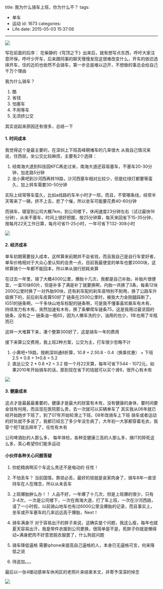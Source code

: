 title: 我为什么骑车上班，你为什么不？
tags:
  - 单车
  - 运动
id: 1673
categories:
  - Life
date: 2015-05-03 15:37:06
---
![](/images/2015/06/111.jpg)

写在前面的后序：
在柴静的《穹顶之下》出来后，就有想写点东西，呼吁大家注意环保，呼吁少开车，后来跟同事的聊天慢慢发现这很难改变什么，开车的依旧选择开车，住的近的也依然不会骑车，第一步总是难以迈开，不想做的事总会给自己千万个理由

我为什么骑车？

1. 酷
2. 省钱
3. 怕塞车
4. 不用等车
5. 无须挤公交
<!-- more -->
其实说起来原因还有很多，总结一下

#### 1. 时间成本

我觉得这个是最主要的，在深圳上下班高峰期堵车的几率很大
从我自己情况来说，住西丽，坐公交比较麻烦，主要有2个选择：
1. 经南海大道到科技园KFC再走过来，南海大道还容易塞车，不塞车20-30分钟，加走路5分钟
2. 坐小黄吧到沙河西再转19路，沙河西塞车相对比较少，但是红绿灯都要等蛮久，加上转车需要30-50分钟

实际上经常等车蛮久，比如a线路的车半小时才一班，而且，不管哪条线，经常半天等来了一辆，挤不上去，悲了个催，所以坐车可能要花费40-60分钟
    
而骑车，寝室到公司大概7km，到公司楼下，休闲速度23分钟左右（试过最快16分钟），从来不塞车，时间上很好把握，按25分钟算，每天来回省下15-35分钟，按每月22天工作日算，每月可省11-25小时，一年可省下132-308小时

![](/images/2015/06/222.jpg)

#### 2. 经济成本

单车初期需要投入成本，这样算来前期并不会省钱，而且我自己是自行车爱好者，单车价格相对于大众心里认知的会贵一点，目前我最便宜的单车也要2000块，这样算骑个一年都不能回本，所以单从骑行损耗来算

在过去一年里，骑了大概4000公里，爆胎十几次，我都是自己补胎，补胎片很便宜，一盒10块60片，但是补多了满是补丁就要换啊，内胎一共换了3条，每条12块
2000公里时换了一对外胎90块，还有刹车配的刹车皮特别不耐用，换了公路车升级换下的，前后刹车皮算50好了
链条在2500公里时，被我大力金刚腿踩断了，IG51的链条啊，一千多块山地车标配的链条啊，可是我不懂事喜欢飙车有木有，持续发力有木有，突然加速有木有，换了条攀爬车链条75，这是我用过最坚固的链条，没有之一
链条油一瓶65，因为人懒车洗的少，油用的也少，1年也用了半瓶而已

这样一大堆算下来，凑个整算300好了，这是骑车一年的费用

接下来算公交费用，我上班2种方案，公交为主，打车很少忽略不计
1. 小黄吧+19路，按刷深圳通8折算，1*0.8 + 2.5*0.8 - 0.4（换乘优惠） + 下班 2.5 * 0.8 + 1*0.8 = 5.2
2. 直达公交 2 * 0.8 *2 = 3.2
按一个月22天算，每年可省下544 - 1072元，如果2010年开始骑车的话，那到现在省下的钱就可以买个肾6，很开心有木有

![](/images/2015/06/333.jpg)

#### 3. 健康成本

这点才是最最最重要的，健康才是最大的财富有木有，没有健康的身体，要时间要金钱有何用，而且现在医院那么贵，去一次就可以买辆单车了
其实我从06年就已经开始跑步下班了，到了07年开始轮滑上下班，08年改骑车上下班
骑车或者运动的好处就不多说了，我都已经忘了多少年没生病了，大年初一大家都穿着毛衣，我穿个短T就去拜年了，任性有木有

公司啤酒肚的人那么多， 每年体检，各种亚健康三高的人那么多，搞IT的猝死这么多，真心希望你们能多运动

#### 小伙伴各种关心问题答疑

1. 你蛇精病啊买个车这么贵还不是电动的
任性！

2. 不怕丢车？
当前国情，靠锁必丢，最好的锁就是哀家肉身了，骑车8年一直坚持车在人在理念，所以从未丢车

3. 上班爆胎肿么办！！
人品不好，一年爆了十几次，但是上班爆的很少，只有3-4次，一次是公司楼下，一次在南海大道，打了车上班，一次在沙河西路，请了一小时假，以前骑山地车也有过6000公里没爆胎的记录，而且事实上，坐车或开车塞车的几率远远高于爆胎，Next！

4. 骑车满身汗
对于容易出汗的胖子来说，这确实是个问题，我这么瘦，每年也就夏天容易出汗，我是带件衣服到公司更换，很简单是不是，死胖子你就是懒得动+满身肥肉不好意思脱衣服罢了，什么狗屁问题

5. 骑车降低逼格
需要iphone来提高自己逼格的人，本身已无逼格可言，何来降低之说

6. 待追加。。。

最后以一张4楼动感单车休闲区的老照片来结束本文，并寄予深深的悼念

![](/images/2015/06/444.jpg)